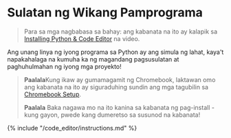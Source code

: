 # Sulatan ng Wikang Pamprograma

> Para sa mga nagbabasa sa bahay: ang kabanata na ito ay kalapik sa [Installing Python & Code Editor](https://www.youtube.com/watch?v=pVTaqzKZCdA&t=4m43s) na video.

Ang unang linya ng iyong programa sa Python ay ang simula ng lahat, kaya't napakahalaga na kumuha ka ng magandang pagsusulatan at paghuhulmahan ng iyong mga proyekto!

> **Paalala**Kung ikaw ay gumamagamit ng Chromebook, laktawan omo ang kabanata na ito ay siguraduhing sundin ang mga tagubilin sa [Chromebook Setup](../chromebook_setup/README.md).
> 
> **Paalala** Baka nagawa mo na ito kanina sa kabanata ng pag-install - kung gayon, pwede kang dumeretso sa susunod na kabanata!

{% include "/code_editor/instructions.md" %}